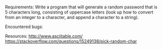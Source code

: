 Requirements:
Write a program that will generate a random password that is 5 characters long, consisting of uppercase letters (look up how to convert from an integer to a character, and append a character to a string).



Encountered bugs:


Resources:
http://www.asciitable.com/
https://stackoverflow.com/questions/15249138/pick-random-char